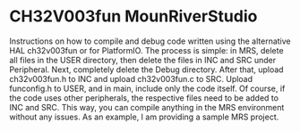 # CH32V003fun MounRiverStudio

Instructions on how to compile and debug code written using the alternative HAL ch32v003fun or for PlatformIO. 
The process is simple: in MRS, delete all files in the USER directory, then delete the files in INC and SRC under Peripheral. 
Next, completely delete the Debug directory. After that, upload ch32v003fun.h to INC and upload ch32v003fun.c to SRC. 
Upload funconfig.h to USER, and in main, include only the code itself. 
Of course, if the code uses other peripherals, the respective files need to be added to INC and SRC. 
This way, you can compile anything in the MRS environment without any issues. 
As an example, I am providing a sample MRS project.

